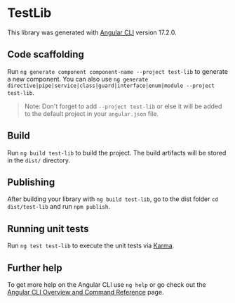# TestLib

This library was generated with [Angular CLI](https://github.com/angular/angular-cli) version 17.2.0.

## Code scaffolding

Run `ng generate component component-name --project test-lib` to generate a new component. You can also use `ng generate directive|pipe|service|class|guard|interface|enum|module --project test-lib`.
> Note: Don't forget to add `--project test-lib` or else it will be added to the default project in your `angular.json` file. 

## Build

Run `ng build test-lib` to build the project. The build artifacts will be stored in the `dist/` directory.

## Publishing

After building your library with `ng build test-lib`, go to the dist folder `cd dist/test-lib` and run `npm publish`.

## Running unit tests

Run `ng test test-lib` to execute the unit tests via [Karma](https://karma-runner.github.io).

## Further help

To get more help on the Angular CLI use `ng help` or go check out the [Angular CLI Overview and Command Reference](https://angular.io/cli) page.
